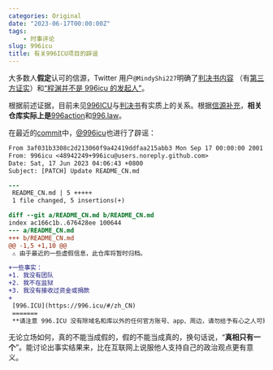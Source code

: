 ```yaml
---
categories: Original
date: "2023-06-17T00:00:00Z"
tags:
    - 时事评论
slug: 996icu
title: 有关996ICU项目的辟谣
---
```


大多数人**假定**认可的信源，Twitter 用户`@MindyShi227`明确了[判决书内容](https://twitter.com/MindyShi227/status/1668491636026884097) （有[第三方证实](https://github.com/996icu/996.ICU/pull/26101#issuecomment-1593400100)）和[“程渊并不是 996icu 的发起人”](https://twitter.com/MindyShi227/status/1669463128445263872)。

根据前述证据，目前未见[996ICU](https://github.com/996icu/996.ICU)与[判决书](https://twitter.com/MindyShi227/status/1668491636026884097)有实质上的关系。根据[信源补充](https://twitter.com/MindyShi227/status/1669463128445263872)，**相关仓库实际上是**[996action](https://github.com/CPdogson/996action)和[996.law](https://github.com/CPdogson/996.law)。

在最近的[commit](https://github.com/996icu/996.ICU/commit/3af031b3308c2d213060f9a42419ddfaa215abb3.patch)中，[@996icu](https://github.com/996icu)也进行了辟谣：

```patch
From 3af031b3308c2d213060f9a42419ddfaa215abb3 Mon Sep 17 00:00:00 2001
From: 996icu <48942249+996icu@users.noreply.github.com>
Date: Sat, 17 Jun 2023 04:06:43 +0800
Subject: [PATCH] Update README_CN.md

---
 README_CN.md | 5 +++++
 1 file changed, 5 insertions(+)

diff --git a/README_CN.md b/README_CN.md
index ac166c1b..676428ee 100644
--- a/README_CN.md
+++ b/README_CN.md
@@ -1,5 +1,10 @@
 ⚠️ 由于最近的一些虚假信息，此仓库将暂时归档。

+一些事实：
+1. 我没有团队
+2. 我不在监狱
+3. 我没有接收过资金或捐款
+
 [996.ICU](https://996.icu/#/zh_CN)
 =======
 **请注意 996.ICU 没有除域名和库以外的任何官方账号、app、周边，请勿给予有心之人可乘之机。**
```

无论立场如何，真的不能当成假的，假的不能当成真的，换句话说，“**真相只有一个**”。能讨论出事实结果来，比在互联网上说服他人支持自己的政治观点更有意义。
